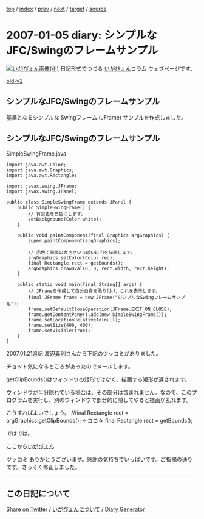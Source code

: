 [top](https://igapyon.github.io/diary/) 
 / [index](https://igapyon.github.io/diary/2007/index.html) 
 / [prev](https://igapyon.github.io/diary/2006/ig061229.html) 
 / [next](https://igapyon.github.io/diary/2007/ig070109.html) 
 / [target](https://igapyon.github.io/diary/2007/ig070105.html) 
 / [source](https://github.com/igapyon/diary/blob/gh-pages/2007/ig070105.html.src.md) 

2007-01-05 diary: シンプルなJFC/Swingのフレームサンプル
=====================================================================================================
[![いがぴょん画像(小)](https://igapyon.github.io/diary/images/iga200306s.jpg "いがぴょん")](https://igapyon.github.io/diary/memo/memoigapyon.html) 日記形式でつづる [いがぴょん](https://igapyon.github.io/diary/memo/memoigapyon.html)コラム ウェブページです。

[old-v2](ig070105-orig.html)

## シンプルなJFC/Swingのフレームサンプル

基準となるシンプルな Swingフレーム (JFrame) サンプルを作成しました。


## シンプルなJFC/Swingのフレームサンプル
SimpleSwingFrame.java

      
```
import java.awt.Color;
import java.awt.Graphics;
import java.awt.Rectangle;

import javax.swing.JFrame;
import javax.swing.JPanel;

public class SimpleSwingFrame extends JPanel {
    public SimpleSwingFrame() {
        // 背景色を白色にします。
        setBackground(Color.white);
    }

    public void paintComponent(final Graphics argGraphics) {
        super.paintComponent(argGraphics);

        // 赤色で画面の大きさいっぱいに円を描画します。
        argGraphics.setColor(Color.red);
        final Rectangle rect = getBounds();
        argGraphics.drawOval(0, 0, rect.width, rect.height);
    }

    public static void main(final String[] args) {
        // JFrameを作成して自分自身を貼り付け、これを表示します。
        final JFrame frame = new JFrame("シンプルなSwingフレームサンプル");
        frame.setDefaultCloseOperation(JFrame.EXIT_ON_CLOSE);
        frame.getContentPane().add(new SimpleSwingFrame());
        frame.setLocationRelativeTo(null);
        frame.setSize(400, 400);
        frame.setVisible(true);
    }
}
```

      

2007.01.21追記 [渡辺義則](http://d.hatena.ne.jp/a-san/)さんから下記のツッコミがありました。

チョット気になるところがあったのでメールします。

getClipBounds()はウィンドウの矩形ではなく、描画する矩形が返されます。

ウィンドウが半分隠れている場合は、その部分は含まれません。なので、このプログラムを実行し、別のウィンドウで部分的に隠してやると描画が乱れます。

こうすればよいでしょう。
//final Rectangle rect = argGraphics.getClipBounds();  ←ココ☆
final Rectangle rect = getBounds();

ではでは。

ここから[いがぴょん](http://www.igapyon.jp/igapyon/diary/memo/memoigapyon.html)

ツッコミ ありがとうございます。感謝の気持ちでいっぱいです。ご指摘の通りです。さっそく修正しました。

----------------------------------------------------------------------------------------------------

## この日記について

[Share on Twitter](https://twitter.com/intent/tweet?hashtags=igapyon%2Cdiary%2C%E3%81%84%E3%81%8C%E3%81%B4%E3%82%87%E3%82%93&text=%E3%82%B7%E3%83%B3%E3%83%97%E3%83%AB%E3%81%AAJFC%2FSwing%E3%81%AE%E3%83%95%E3%83%AC%E3%83%BC%E3%83%A0%E3%82%B5%E3%83%B3%E3%83%97%E3%83%AB&url=https%3A%2F%2Figapyon.github.io%2Fdiary%2F2007%2Fig070105.html) / [いがぴょんについて](https://igapyon.github.io/diary/memo/memoigapyon.html) / [Diary Generator](https://github.com/igapyon/igapyonv3)

